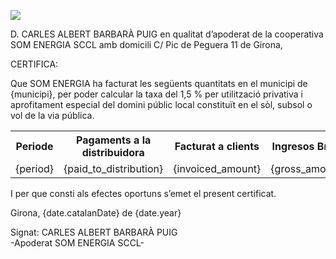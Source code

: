 <style>
* {{
	font-family: sans-serif;
	font-weight: 300;
}}
p {{
	text-align: justify;
}}
.logo {{
	width: 100%;
}}
.logo img {{
	position: relative;
	width: 40%;
	right: -70%;
	margin-bottom: 5em;
}}
.logo::after {{
	clear: right;
}}
table {{
	border: none;
	width: 100%;
}}
table tr th {{
	background: #eee;
}}
table tr td {{
	text-align: right;
	white-space: nowrap;
}}
</style>

<p class="logo"><img src="../logo-somenergia-nobg.svg"></p>

D. CARLES ALBERT BARBARÀ PUIG en qualitat d’apoderat de la cooperativa SOM
ENERGIA SCCL amb domicili C/ Pic de Peguera 11 de Girona,

CERTIFICA:

Que SOM ENERGIA ha facturat les següents quantitats en el municipi de {municipi}, per
poder calcular la taxa del 1,5 % per utilització privativa i aprofitament especial del domini
públic local constituït en el sòl, subsol o vol de la via pública.

<table>
<tr><th>Periode</th><th>Pagaments a la distribuidora</th><th>Facturat a clients</th><th>Ingresos Bruts</th><th>Taxa</th></tr>
<tr><td>{period}</td><td>{paid_to_distribution}</td><td>{invoiced_amount}</td><td>{gross_amount}</td><td><b>{tax_amount}</b></td></tr>
</table>

I per que consti als efectes oportuns s’emet el present certificat.

Girona, {date.catalanDate} de {date.year}

Signat: CARLES ALBERT BARBARÀ PUIG\
-Apoderat SOM ENERGIA SCCL-



